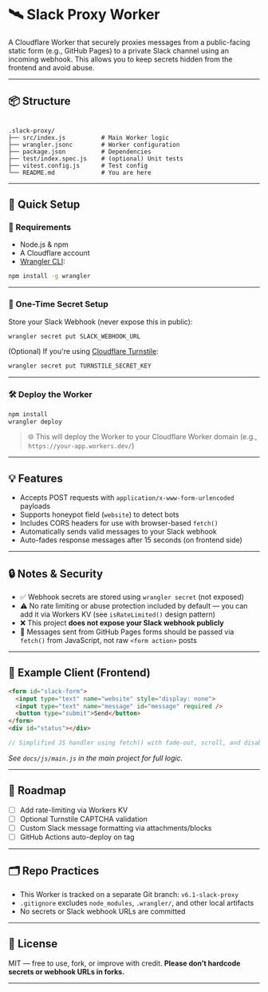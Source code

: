 # 🛰️ Slack Proxy Worker

A Cloudflare Worker that securely proxies messages from a public-facing static form (e.g., GitHub Pages) to a private Slack channel using an incoming webhook. This allows you to keep secrets hidden from the frontend and avoid abuse.

---

## 📦 Structure

```

.slack-proxy/
├── src/index.js          # Main Worker logic
├── wrangler.jsonc        # Worker configuration
├── package.json          # Dependencies
├── test/index.spec.js    # (optional) Unit tests
├── vitest.config.js      # Test config
└── README.md             # You are here

````

---

## 🚀 Quick Setup

### 🧰 Requirements

- Node.js & npm
- A Cloudflare account
- [Wrangler CLI](https://developers.cloudflare.com/workers/wrangler/install/):

```bash
npm install -g wrangler
````

---

### 🔐 One-Time Secret Setup

Store your Slack Webhook (never expose this in public):

```bash
wrangler secret put SLACK_WEBHOOK_URL
```

(Optional) If you're using [Cloudflare Turnstile](https://developers.cloudflare.com/turnstile/):

```bash
wrangler secret put TURNSTILE_SECRET_KEY
```

---

### 🛠️ Deploy the Worker

```bash
npm install
wrangler deploy
```

> 🌐 This will deploy the Worker to your Cloudflare Worker domain (e.g., `https://your-app.workers.dev/`)

---

## 💡 Features

* Accepts POST requests with `application/x-www-form-urlencoded` payloads
* Supports honeypot field (`website`) to detect bots
* Includes CORS headers for use with browser-based `fetch()`
* Automatically sends valid messages to your Slack webhook
* Auto-fades response messages after 15 seconds (on frontend side)

---

## 🔒 Notes & Security

* ✅ Webhook secrets are stored using `wrangler secret` (not exposed)
* ⚠️ No rate limiting or abuse protection included by default — you can add it via Workers KV (see `isRateLimited()` design pattern)
* ❌ This project **does not expose your Slack webhook publicly**
* 💬 Messages sent from GitHub Pages forms should be passed via `fetch()` from JavaScript, not raw `<form action>` posts

---

## 🧪 Example Client (Frontend)

```html
<form id="slack-form">
  <input type="text" name="website" style="display: none">
  <input type="text" name="message" id="message" required />
  <button type="submit">Send</button>
</form>
<div id="status"></div>
```

```js
// Simplified JS handler using fetch() with fade-out, scroll, and disabled button
```

*See `docs/js/main.js` in the main project for full logic.*

---

## 🧠 Roadmap

* [ ] Add rate-limiting via Workers KV
* [ ] Optional Turnstile CAPTCHA validation
* [ ] Custom Slack message formatting via attachments/blocks
* [ ] GitHub Actions auto-deploy on tag

---

## 🗂️ Repo Practices

* This Worker is tracked on a separate Git branch: `v6.1-slack-proxy`
* `.gitignore` excludes `node_modules`, `.wrangler/`, and other local artifacts
* No secrets or Slack webhook URLs are committed

---

## 📄 License

MIT — free to use, fork, or improve with credit.
**Please don’t hardcode secrets or webhook URLs in forks.**

---
